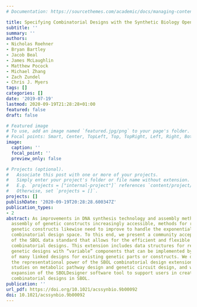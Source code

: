 ```yaml
---
# Documentation: https://sourcethemes.com/academic/docs/managing-content/

title: Specifying Combinatorial Designs with the Synthetic Biology Open Language (SBOL)
subtitle: ''
summary: ''
authors:
- Nicholas Roehner
- Bryan Bartley
- Jacob Beal
- James McLaughlin
- Matthew Pocock
- Michael Zhang
- Zach Zundel
- Chris J. Myers
tags: []
categories: []
date: '2019-07-19'
lastmod: 2020-09-19T21:28:28+01:00
featured: false
draft: false

# Featured image
# To use, add an image named `featured.jpg/png` to your page's folder.
# Focal points: Smart, Center, TopLeft, Top, TopRight, Left, Right, BottomLeft, Bottom, BottomRight.
image:
  caption: ''
  focal_point: ''
  preview_only: false

# Projects (optional).
#   Associate this post with one or more of your projects.
#   Simply enter your project's folder or file name without extension.
#   E.g. `projects = ["internal-project"]` references `content/project/deep-learning/index.md`.
#   Otherwise, set `projects = []`.
projects: []
publishDate: '2020-09-19T20:28:28.600347Z'
publication_types:
- 2
abstract: As improvements in DNA synthesis technology and assembly methods make combinatorial
  assembly of genetic constructs increasingly accessible, methods for representing
  genetic constructs likewise need to improve to handle the exponential growth of
  combinatorial design space. To this end, we present a community accepted extension
  of the SBOL data standard that allows for the efficient and flexible encoding of
  combinatorial designs. This extension includes data structures for representing
  genetic designs with “variable” components that can be implemented by choosing one
  of many linked designs for existing genetic parts or constructs. We demonstrate
  the representational power of the SBOL combinatorial design extension through case
  studies on metabolic pathway design and genetic circuit design, and we report the
  expansion of the SBOLDesigner software tool to support users in creating and modifying
  combinatorial designs in SBOL.
publication: ''
url_pdf: https://doi.org/10.1021/acssynbio.9b00092
doi: 10.1021/acssynbio.9b00092
---
```

